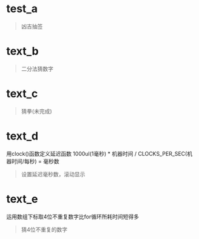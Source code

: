 # test_a
>凶吉抽签

# text_b
>二分法猜数字

# text_c
>猜拳(未完成)

# text_d
用clock()函数定义延迟函数
1000ul(1毫秒) * 机器时间 / CLOCKS_PER_SEC(机器时间/每秒) = 毫秒数
>设置延迟毫秒数，滚动显示

# text_e
运用数组下标取4位不重复数字比for循环所耗时间短得多
>猜4位不重复的数字
